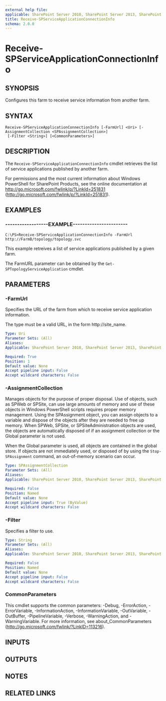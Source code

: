```yaml
---
external help file: 
applicable: SharePoint Server 2010, SharePoint Server 2013, SharePoint Server 2016
title: Receive-SPServiceApplicationConnectionInfo
schema: 2.0.0
---
```


# Receive-SPServiceApplicationConnectionInfo

## SYNOPSIS
Configures this farm to receive service information from another farm.


## SYNTAX

```
Receive-SPServiceApplicationConnectionInfo [-FarmUrl] <Uri> [-AssignmentCollection <SPAssignmentCollection>]
 [-Filter <String>] [<CommonParameters>]
```

## DESCRIPTION
The `Receive-SPServiceApplicationConnectionInfo` cmdlet retrieves the list of service applications published by another farm.

For permissions and the most current information about Windows PowerShell for SharePoint Products, see the online documentation at http://go.microsoft.com/fwlink/p/?LinkId=251831 (http://go.microsoft.com/fwlink/p/?LinkId=251831).


## EXAMPLES

### ------------------EXAMPLE-----------------------
```
C:\PS>Receive-SPServiceApplicationConnectionInfo -FarmUrl http://FarmB/topology/topology.svc
```

This example retreives a list of service applications published by a given farm.

The FarmURL parameter can be obtained by the `Get-SPTopologyServiceApplication` cmdlet.


## PARAMETERS

### -FarmUrl
Specifies the URL of the farm from which to receive service application information.

The type must be a valid URL, in the form http://site_name.

```yaml
Type: Uri
Parameter Sets: (All)
Aliases: 
Applicable: SharePoint Server 2010, SharePoint Server 2013, SharePoint Server 2016

Required: True
Position: 1
Default value: None
Accept pipeline input: False
Accept wildcard characters: False
```

### -AssignmentCollection
Manages objects for the purpose of proper disposal.
Use of objects, such as SPWeb or SPSite, can use large amounts of memory and use of these objects in Windows PowerShell scripts requires proper memory management.
Using the SPAssignment object, you can assign objects to a variable and dispose of the objects after they are needed to free up memory.
When SPWeb, SPSite, or SPSiteAdministration objects are used, the objects are automatically disposed of if an assignment collection or the Global parameter is not used.

When the Global parameter is used, all objects are contained in the global store.
If objects are not immediately used, or disposed of by using the `Stop-SPAssignment` command, an out-of-memory scenario can occur.

```yaml
Type: SPAssignmentCollection
Parameter Sets: (All)
Aliases: 
Applicable: SharePoint Server 2010, SharePoint Server 2013, SharePoint Server 2016

Required: False
Position: Named
Default value: None
Accept pipeline input: True (ByValue)
Accept wildcard characters: False
```

### -Filter
Specifies a filter to use.

```yaml
Type: String
Parameter Sets: (All)
Aliases: 
Applicable: SharePoint Server 2010, SharePoint Server 2013, SharePoint Server 2016

Required: False
Position: Named
Default value: None
Accept pipeline input: False
Accept wildcard characters: False
```

### CommonParameters
This cmdlet supports the common parameters: -Debug, -ErrorAction, -ErrorVariable, -InformationAction, -InformationVariable, -OutVariable, -OutBuffer, -PipelineVariable, -Verbose, -WarningAction, and -WarningVariable. For more information, see about_CommonParameters (http://go.microsoft.com/fwlink/?LinkID=113216).

## INPUTS

## OUTPUTS

## NOTES

## RELATED LINKS
